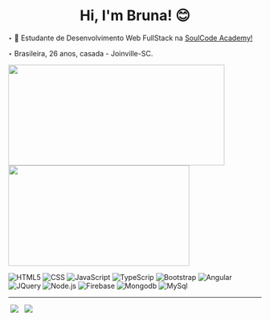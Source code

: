 <div>
  <h1 align="center">Hi, I'm Bruna! 😊 </h1>
  <p>‣ 📝 Estudante de Desenvolvimento Web FullStack na <a href="https://soulcodeacademy.org/">SoulCode Academy!</a> </p>
  <p>‣ Brasileira, 26 anos, casada - Joinville-SC. </p>
</div>

<a href="https://github.com/brunagattei">
  <img height="200em" width="430em" src="https://github-readme-stats.vercel.app/api?username=brunagattei&include_all_commits=true&theme=buefy&count_private=true&show_icons=true" />
  <img height="200em" width="360em" src="https://github-readme-stats.vercel.app/api/top-langs/?username=brunagattei&theme=buefy&layout=compact" />
</a>

  ![HTML5](https://img.shields.io/badge/-HTML5-333333?style=flat&logo=HTML5)
  ![CSS](https://img.shields.io/badge/-CSS-333333?style=flat&logo=CSS3&logoColor=1572B6)
  ![JavaScript](https://img.shields.io/badge/-JavaScript-333333?style=flat&logo=javascript)
  ![TypeScrip](https://img.shields.io/badge/-TypeScript-333333?style=flat&logo=typescript)
  ![Bootstrap](https://img.shields.io/badge/-Bootstrap-333333?style=flat&logo=bootstrap)
  ![Angular](https://img.shields.io/badge/Angular-DD0031?style=flat&&logo=angular&logoColor=white)
  ![JQuery](https://img.shields.io/badge/-JQuery-3660b2?style=flat&logo=jquery)
  ![Node.js](https://img.shields.io/badge/-Node.js-333333?style=flat&logo=node.js)
  ![Firebase](https://img.shields.io/badge/-Firebase-333333?style=flat&logo=firebase)
  ![Mongodb](https://img.shields.io/badge/-Mongodb-333333?style=flat&logo=mongodb)
  ![MySql](https://img.shields.io/badge/-Mysql-333333?style=flat&logo=mysql)

 
<hr/>
<a style='margin: auto 4px' href="https://www.linkedin.com/in/bruna-gattei-micheletti-06a00011a/" target="_blank"><img src="https://img.shields.io/badge/-LinkedIn-%230077B5?style=for-the-badge&logo=linkedin&logoColor=white" target="_blank"></a> 
<a style='margin: auto 4px' href = "mailto:brunagattei.m@gmail.com"><img src="https://img.shields.io/badge/-Gmail-D14836?style=for-the-badge&logo=gmail&logoColor=white" target="_blank"></a>
